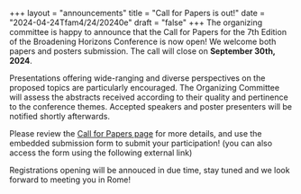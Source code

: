 +++
layout = "announcements"
title = "Call for Papers is out!"
date = "2024-04-24Tfam4/24/20240e"
draft = "false"
+++
The organizing committee is happy to announce that the Call for Papers for the 7th Edition of the Broadening Horizons Conference is now open! We welcome both papers and posters submission. The call will close on **September 30th, 2024**. 

Presentations offering wide-ranging and diverse perspectives on the proposed topics are particularly encouraged. The Organizing Committee will assess the abstracts received according to their quality and pertinence to the conference themes. Accepted speakers and poster presenters will be notified shortly afterwards.

Please review the [Call for Papers page](/call) for more details, and use the embedded submission form to submit your participation!  (you can also access the form using the following external link)

Registrations opening will be annouced in due time, stay tuned and we look forward to meeting you in Rome!
